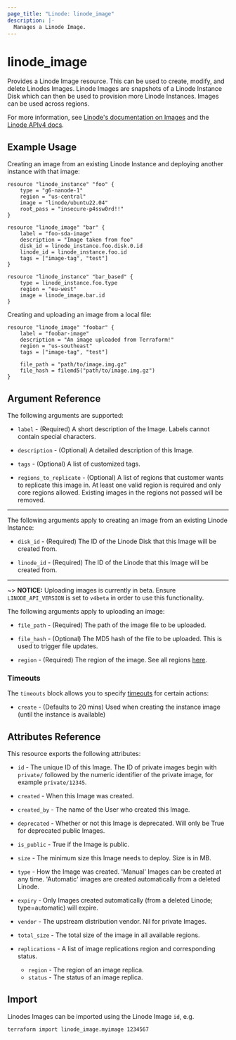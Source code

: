```yaml
---
page_title: "Linode: linode_image"
description: |-
  Manages a Linode Image.
---
```


# linode\_image

Provides a Linode Image resource.  This can be used to create, modify, and delete Linodes Images.  Linode Images are snapshots of a Linode Instance Disk which can then be used to provision more Linode Instances.  Images can be used across regions.

For more information, see [Linode's documentation on Images](https://www.linode.com/docs/platform/disk-images/linode-images/) and the [Linode APIv4 docs](https://developers.linode.com/api/v4#operation/createImage).

## Example Usage

Creating an image from an existing Linode Instance and deploying another instance with that image:

```hcl
resource "linode_instance" "foo" {
    type = "g6-nanode-1"
    region = "us-central"
    image = "linode/ubuntu22.04"
    root_pass = "insecure-p4ssw0rd!!"
}

resource "linode_image" "bar" {
    label = "foo-sda-image"
    description = "Image taken from foo"
    disk_id = linode_instance.foo.disk.0.id
    linode_id = linode_instance.foo.id
    tags = ["image-tag", "test"]
}

resource "linode_instance" "bar_based" {
    type = linode_instance.foo.type
    region = "eu-west"
    image = linode_image.bar.id
}
```

Creating and uploading an image from a local file:

```hcl
resource "linode_image" "foobar" {
    label = "foobar-image"
    description = "An image uploaded from Terraform!"
    region = "us-southeast"
    tags = ["image-tag", "test"]
  
    file_path = "path/to/image.img.gz"
    file_hash = filemd5("path/to/image.img.gz")
}
```

## Argument Reference

The following arguments are supported:

* `label` - (Required) A short description of the Image. Labels cannot contain special characters.

* `description` - (Optional) A detailed description of this Image.

* `tags` - (Optional) A list of customized tags.

* `regions_to_replicate` - (Optional) A list of regions that customer wants to replicate this image in. At least one valid region is required and only core regions allowed. Existing images in the regions not passed will be removed.

- - -

The following arguments apply to creating an image from an existing Linode Instance:

* `disk_id` - (Required) The ID of the Linode Disk that this Image will be created from.

* `linode_id` - (Required) The ID of the Linode that this Image will be created from.

- - -

~> **NOTICE:** Uploading images is currently in beta. Ensure `LINODE_API_VERSION` is set to `v4beta` in order to use this functionality.

The following arguments apply to uploading an image:

* `file_path` - (Required) The path of the image file to be uploaded.

* `file_hash` - (Optional) The MD5 hash of the file to be uploaded. This is used to trigger file updates.

* `region` - (Required) The region of the image. See all regions [here](https://api.linode.com/v4/regions).

### Timeouts

The `timeouts` block allows you to specify [timeouts](https://developer.hashicorp.com/terraform/language/resources/syntax#operation-timeouts) for certain actions:

* `create` - (Defaults to 20 mins) Used when creating the instance image (until the instance is available)

## Attributes Reference

This resource exports the following attributes:

* `id` - The unique ID of this Image.  The ID of private images begin with `private/` followed by the numeric identifier of the private image, for example `private/12345`.

* `created` - When this Image was created.

* `created_by` - The name of the User who created this Image.

* `deprecated` - Whether or not this Image is deprecated. Will only be True for deprecated public Images.

* `is_public` - True if the Image is public.

* `size` - The minimum size this Image needs to deploy. Size is in MB.

* `type` - How the Image was created. 'Manual' Images can be created at any time. 'Automatic' images are created automatically from a deleted Linode.

* `expiry` - Only Images created automatically (from a deleted Linode; type=automatic) will expire.

* `vendor` - The upstream distribution vendor. Nil for private Images.

* `total_size` - The total size of the image in all available regions.

* `replications` - A list of image replications region and corresponding status.
  * `region` - The region of an image replica.
  * `status` - The status of an image replica.

## Import

Linodes Images can be imported using the Linode Image `id`, e.g.

```sh
terraform import linode_image.myimage 1234567
```
